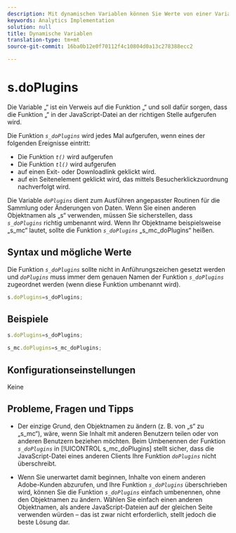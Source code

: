```yaml
---
description: Mit dynamischen Variablen können Sie Werte von einer Variablen in eine andere kopieren, ohne die vollständigen Werte mehrfach in die Bildanforderung auf Ihrer Site eingeben zu müssen.
keywords: Analytics Implementation
solution: null
title: Dynamische Variablen
translation-type: tm+mt
source-git-commit: 16ba0b12e0f70112f4c10804d0a13c278388ecc2

---
```




# s.doPlugins

Die Variable „“ ist ein Verweis auf die Funktion „“ und soll dafür sorgen, dass die Funktion „“ in der JavaScript-Datei an der richtigen Stelle aufgerufen wird.

Die Funktion *`s_doPlugins`* wird jedes Mal aufgerufen, wenn eines der folgenden Ereignisse eintritt:

* Die Funktion *`t()`* wird aufgerufen
* Die Funktion *`tl()`* wird aufgerufen
* auf einen Exit- oder Downloadlink geklickt wird.
* auf ein Seitenelement geklickt wird, das mittels Besucherklickzuordnung nachverfolgt wird.

Die Variable *`doPlugins`* dient zum Ausführen angepasster Routinen für die Sammlung oder Änderungen von Daten. Wenn Sie einen anderen Objektnamen als „s“ verwenden, müssen Sie sicherstellen, dass *`s_doPlugins`* richtig umbenannt wird. Wenn Ihr Objektname beispielsweise „s_mc“ lautet, sollte die Funktion *`s_doPlugins`* „s_mc_doPlugins“ heißen.

## Syntax und mögliche Werte

Die Funktion *`s_doPlugins`* sollte nicht in Anführungszeichen gesetzt werden und *`doPlugins`* muss immer dem genauen Namen der Funktion *`s_doPlugins`* zugeordnet werden (wenn diese Funktion umbenannt wird).

```js
s.doPlugins=s_doPlugins;
```

## Beispiele

```js
s.doPlugins=s_doPlugins;
```

```js
s_mc.doPlugins=s_mc_doPlugins;
```

## Konfigurationseinstellungen

Keine

## Probleme, Fragen und Tipps

* Der einzige Grund, den Objektnamen zu ändern (z. B. von „s“ zu „s_mc“), wäre, wenn Sie Inhalt mit anderen Benutzern teilen oder von anderen Benutzern beziehen möchten. Beim Umbenennen der  Funktion *`s_doPlugins`* in [!UICONTROL s_mc_doPlugins] stellt sicher, dass die JavaScript-Datei eines anderen Clients Ihre Funktion *`doPlugins`* nicht überschreibt.

* Wenn Sie unerwartet damit beginnen, Inhalte von einem anderen Adobe-Kunden abzurufen, und Ihre Funktion *`s_doPlugins`* überschrieben wird, können Sie die Funktion *`s_doPlugins`* einfach umbenennen, ohne den Objektnamen zu ändern. Wählen Sie einfach einen anderen Objektnamen, als andere JavaScript-Dateien auf der gleichen Seite verwenden würden – das ist zwar nicht erforderlich, stellt jedoch die beste Lösung dar.
